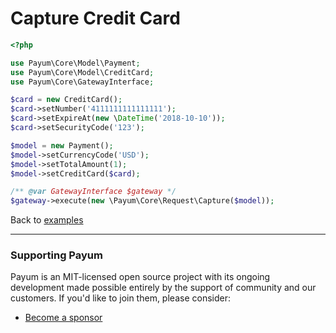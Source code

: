 # Capture Credit Card

```php
<?php

use Payum\Core\Model\Payment;
use Payum\Core\Model\CreditCard;
use Payum\Core\GatewayInterface;

$card = new CreditCard();
$card->setNumber('4111111111111111');
$card->setExpireAt(new \DateTime('2018-10-10'));
$card->setSecurityCode('123');

$model = new Payment();
$model->setCurrencyCode('USD');
$model->setTotalAmount(1);
$model->setCreditCard($card);

/** @var GatewayInterface $gateway */
$gateway->execute(new \Payum\Core\Request\Capture($model));
```

Back to [examples](index.md)

***

### Supporting Payum

Payum is an MIT-licensed open source project with its ongoing development made possible entirely by the support of community and our customers. If you'd like to join them, please consider:

* [Become a sponsor](https://github.com/sponsors/Payum)
